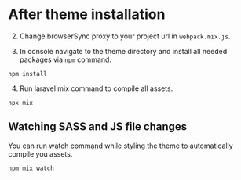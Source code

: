 # After theme installation

[//]: # (1. Copy `app` directory from the theme into the project root directory.)

2. Change browserSync proxy to your project url in `webpack.mix.js`.

3. In console navigate to the theme directory and install all needed packages via `npm` command.

`npm install`

4. Run laravel mix command to compile all assets.

`npx mix`

## Watching SASS and JS file changes

You can run watch command while styling the theme to automatically compile you assets.

`npm mix watch`
